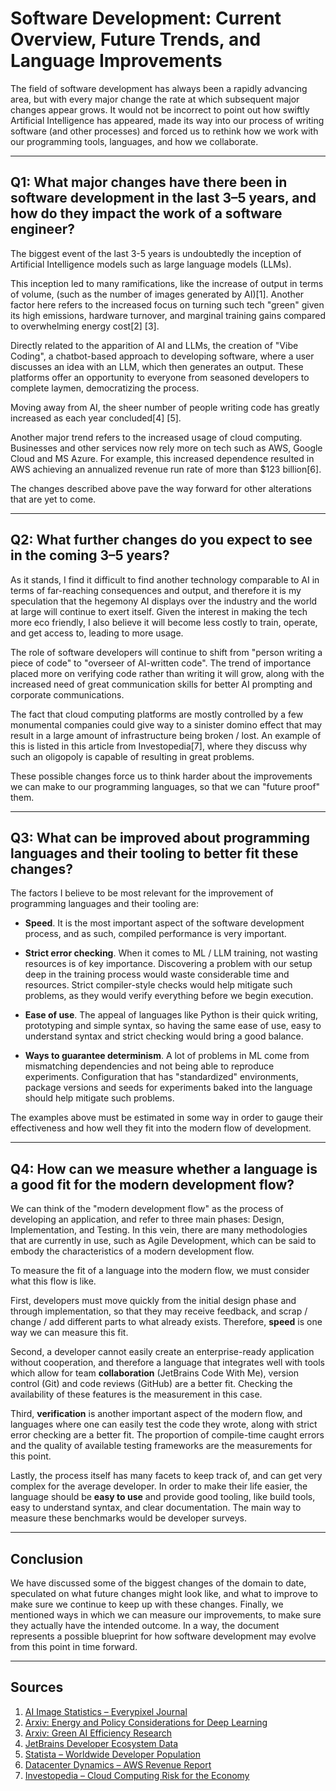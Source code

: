 # Software Development: Current Overview, Future Trends, and Language Improvements

The field of software development has always been a rapidly advancing area, but with every major change the rate at which subsequent major changes appear grows. It would not be incorrect to point out how swiftly Artificial Intelligence has appeared, made its way into our process of writing software (and other processes) and forced us to rethink how we work with our programming tools, languages, and how we collaborate.

---

## Q1: What major changes have there been in software development in the last 3–5 years, and how do they impact the work of a software engineer?

The biggest event of the last 3-5 years is undoubtedly the inception of Artificial Intelligence models such as large language models (LLMs). 

This inception led to many ramifications, like the increase of output in terms of volume, (such as the number of images generated by AI)[1]. Another factor here refers to the increased focus on turning such tech "green" given its high emissions, hardware turnover, and marginal training gains compared to overwhelming energy cost[2] [3].

Directly related to the apparition of AI and LLMs, the creation of "Vibe Coding", a chatbot-based approach to developing software, where a user discusses an idea with an LLM, which then generates an output. These platforms offer an opportunity to everyone from seasoned developers to complete laymen, democratizing the process.

Moving away from AI, the sheer number of people writing code has greatly increased as each year concluded[4] [5].

Another major trend refers to the increased usage of cloud computing. Businesses and other services now rely more on tech such as AWS, Google Cloud and MS Azure. For example, this increased dependence resulted in AWS achieving an annualized revenue run rate of more than $123 billion[6].

The changes described above pave the way forward for other alterations that are yet to come.

---

## Q2: What further changes do you expect to see in the coming 3–5 years?

As it stands, I find it difficult to find another technology comparable to AI in terms of far-reaching consequences and output, and therefore it is my speculation that the hegemony AI displays over the industry and the world at large will continue to exert itself. Given the interest in making the tech more eco friendly, I also believe it will become less costly to train, operate, and get access to, leading to more usage.

The role of software developers will continue to shift from "person writing a piece of code" to "overseer of AI-written code". The trend of importance placed more on verifying code rather than writing it will grow, along with the increased need of great communication skills for better AI prompting and corporate communications.

The fact that cloud computing platforms are mostly controlled by a few monumental companies could give way to a sinister domino effect that may result in a large amount of infrastructure being broken / lost. An example of this is listed in this article from Investopedia[7], where they discuss why such an oligopoly is capable of resulting in great problems.

These possible changes force us to think harder about the improvements we can make to our programming languages, so that we can "future proof" them.

---

## Q3: What can be improved about programming languages and their tooling to better fit these changes?

The factors I believe to be most relevant for the improvement of programming languages and their tooling are:

- **Speed**. It is the most important aspect of the software development process, and as such, compiled performance is very important.

- **Strict error checking**. When it comes to ML / LLM training, not wasting resources is of key importance. Discovering a problem with our setup deep in the training process would waste considerable time and resources. Strict compiler-style checks would help mitigate such problems, as they would verify everything before we begin execution.

- **Ease of use**. The appeal of languages like Python is their quick writing, prototyping and simple syntax, so having the same ease of use, easy to understand syntax and strict checking would bring a good balance.

- **Ways to guarantee determinism**. A lot of problems in ML come from mismatching dependencies and not being able to reproduce experiments. Configuration that has "standardized" environments, package versions and seeds for experiments baked into the language should help mitigate such problems.

The examples above must be estimated in some way in order to gauge their effectiveness and how well they fit into the modern flow of development.


---

## Q4: How can we measure whether a language is a good fit for the modern development flow?

We can think of the "modern development flow" as the process of developing an application, and refer to three main phases: Design, Implementation, and Testing. In this vein, there are many methodologies that are currently in use, such as Agile Development, which can be said to embody the characteristics of a modern development flow. 

To measure the fit of a language into the modern flow, we must consider what this flow is like.

First, developers must move quickly from the initial design phase and through implementation, so that they may receive feedback, and scrap / change / add different parts to what already exists. Therefore, **speed** is one way we can measure this fit.

Second, a developer cannot easily create an enterprise-ready application without cooperation, and therefore a language that integrates well with tools which allow for team **collaboration** (JetBrains Code With Me), version control (Git) and code reviews (GitHub) are a better fit. Checking the availability of these features is the measurement in this case.

Third, **verification** is another important aspect of the modern flow, and languages where one can easily test the code they wrote, along with strict error checking are a better fit. The proportion of compile-time caught errors and the quality of available testing frameworks are the measurements for this point.

Lastly, the process itself has many facets to keep track of, and can get very complex for the average developer. In order to make their life easier, the language should be **easy to use** and provide good tooling, like build tools, easy to understand syntax, and clear documentation. The main way to measure these benchmarks would be developer surveys.


---

## Conclusion

We have discussed some of the biggest changes of the domain to date, speculated on what future changes might look like, and what to improve to make sure we continue to keep up with these changes. Finally, we mentioned ways in which we can measure our improvements, to make sure they actually have the intended outcome. In a way, the document represents a possible blueprint for how software development may evolve from this point in time forward.

---

## Sources

1. [AI Image Statistics – Everypixel Journal](https://journal.everypixel.com/ai-image-statistics)  
2. [Arxiv: Energy and Policy Considerations for Deep Learning](https://arxiv.org/abs/2507.09611)  
3. [Arxiv: Green AI Efficiency Research](https://arxiv.org/abs/2412.09731)  
4. [JetBrains Developer Ecosystem Data](https://www.jetbrains.com/lp/devecosystem-data-playground/)  
5. [Statista – Worldwide Developer Population](https://www.statista.com/statistics/627312/worldwide-developer-population/)  
6. [Datacenter Dynamics – AWS Revenue Report](https://www.datacenterdynamics.com/en/news/aws-achieves-123bn-annualized-revenue-run-rate-capex-for-the-year-set-to-exceed-118bn/)  
7. [Investopedia – Cloud Computing Risk for the Economy](https://www.investopedia.com/cloud-computing-risk-for-the-economy-11777456)  
